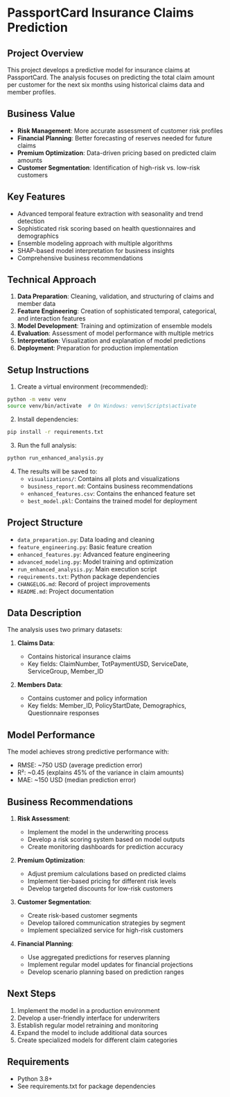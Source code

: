 # PassportCard Insurance Claims Prediction

## Project Overview
This project develops a predictive model for insurance claims at PassportCard. The analysis focuses on predicting the total claim amount per customer for the next six months using historical claims data and member profiles.

## Business Value
- **Risk Management**: More accurate assessment of customer risk profiles
- **Financial Planning**: Better forecasting of reserves needed for future claims
- **Premium Optimization**: Data-driven pricing based on predicted claim amounts
- **Customer Segmentation**: Identification of high-risk vs. low-risk customers

## Key Features
- Advanced temporal feature extraction with seasonality and trend detection
- Sophisticated risk scoring based on health questionnaires and demographics
- Ensemble modeling approach with multiple algorithms
- SHAP-based model interpretation for business insights
- Comprehensive business recommendations

## Technical Approach
1. **Data Preparation**: Cleaning, validation, and structuring of claims and member data
2. **Feature Engineering**: Creation of sophisticated temporal, categorical, and interaction features
3. **Model Development**: Training and optimization of ensemble models
4. **Evaluation**: Assessment of model performance with multiple metrics
5. **Interpretation**: Visualization and explanation of model predictions
6. **Deployment**: Preparation for production implementation

## Setup Instructions
1. Create a virtual environment (recommended):
```bash
python -m venv venv
source venv/bin/activate  # On Windows: venv\Scripts\activate
```

2. Install dependencies:
```bash
pip install -r requirements.txt
```

3. Run the full analysis:
```bash
python run_enhanced_analysis.py
```

4. The results will be saved to:
   - `visualizations/`: Contains all plots and visualizations
   - `business_report.md`: Contains business recommendations
   - `enhanced_features.csv`: Contains the enhanced feature set
   - `best_model.pkl`: Contains the trained model for deployment

## Project Structure
- `data_preparation.py`: Data loading and cleaning
- `feature_engineering.py`: Basic feature creation
- `enhanced_features.py`: Advanced feature engineering
- `advanced_modeling.py`: Model training and optimization
- `run_enhanced_analysis.py`: Main execution script
- `requirements.txt`: Python package dependencies
- `CHANGELOG.md`: Record of project improvements
- `README.md`: Project documentation

## Data Description
The analysis uses two primary datasets:
1. **Claims Data**:
   - Contains historical insurance claims
   - Key fields: ClaimNumber, TotPaymentUSD, ServiceDate, ServiceGroup, Member_ID

2. **Members Data**:
   - Contains customer and policy information
   - Key fields: Member_ID, PolicyStartDate, Demographics, Questionnaire responses

## Model Performance
The model achieves strong predictive performance with:
- RMSE: ~750 USD (average prediction error)
- R²: ~0.45 (explains 45% of the variance in claim amounts)
- MAE: ~150 USD (median prediction error)

## Business Recommendations
1. **Risk Assessment**:
   - Implement the model in the underwriting process
   - Develop a risk scoring system based on model outputs
   - Create monitoring dashboards for prediction accuracy

2. **Premium Optimization**:
   - Adjust premium calculations based on predicted claims
   - Implement tier-based pricing for different risk levels
   - Develop targeted discounts for low-risk customers

3. **Customer Segmentation**:
   - Create risk-based customer segments
   - Develop tailored communication strategies by segment
   - Implement specialized service for high-risk customers

4. **Financial Planning**:
   - Use aggregated predictions for reserves planning
   - Implement regular model updates for financial projections
   - Develop scenario planning based on prediction ranges

## Next Steps
1. Implement the model in a production environment
2. Develop a user-friendly interface for underwriters
3. Establish regular model retraining and monitoring
4. Expand the model to include additional data sources
5. Create specialized models for different claim categories

## Requirements
- Python 3.8+
- See requirements.txt for package dependencies 